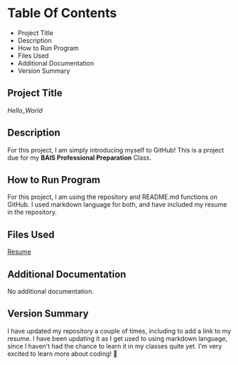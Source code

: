 # Table Of Contents
- Project Title
- Description
- How to Run Program
- Files Used
- Additional Documentation
- Version Summary

## Project Title
*Hello_World*

## Description
For this project, I am simply introducing myself to GitHub! This is a project due for my **BAIS Professional Preparation** Class.

## How to Run Program
For this project, I am using the repository and README.md functions on GitHub. I used markdown language for both, and have included my resume in the repository.

## Files Used
[Resume](https://github.com/lindseybolton/Hello_World/files/8181169/Lindsey.Resume.pdf)

## Additional Documentation
No additional documentation.

## Version Summary
I have updated my repository a couple of times, including to add a link to my resume. I have been updating it as I get used to using markdown language, since I haven't had the chance to learn it in my classes quite yet. I'm very excited to learn more about coding! 🙂
